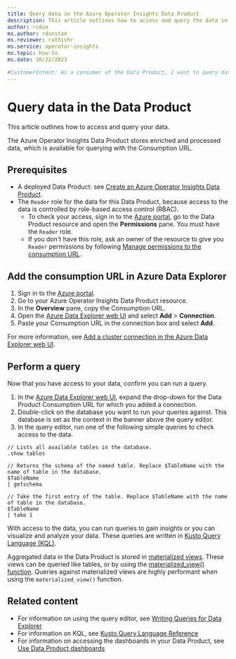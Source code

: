 ```yaml
---
title: Query data in the Azure Operator Insights Data Product
description: This article outlines how to access and query the data in the Azure Operator Insights Data Product.
author: rcdun
ms.author: rdunstan
ms.reviewer: rathishr
ms.service: operator-insights
ms.topic: how-to
ms.date: 10/22/2023

#CustomerIntent: As a consumer of the Data Product, I want to query data that has been collected so that I can visualize the data and gain customized insights.
---
```


# Query data in the Data Product

This article outlines how to access and query your data.

The Azure Operator Insights Data Product stores enriched and processed data, which is available for querying with the Consumption URL.

## Prerequisites

- A deployed Data Product: see [Create an Azure Operator Insights Data Product](data-product-create.md).
- The `Reader` role for the data for this Data Product, because access to the data is controlled by role-based access control (RBAC).
    - To check your access, sign in to the [Azure portal](https://portal.azure.com), go to the Data Product resource and open the **Permissions** pane. You must have the `Reader` role.
    - If you don't have this role, ask an owner of the resource to give you `Reader` permissions by following [Manage permissions to the consumption URL](consumption-plane-configure-permissions.md).

## Add the consumption URL in Azure Data Explorer

1. Sign in to the [Azure portal](https://portal.azure.com).
1. Go to your Azure Operator Insights Data Product resource.
1. In the **Overview** pane, copy the Consumption URL.
1. Open the [Azure Data Explorer web UI](https://dataexplorer.azure.com/) and select **Add** > **Connection**.
1. Paste your Consumption URL in the connection box and select **Add**.

For more information, see [Add a cluster connection in the Azure Data Explorer web UI](/azure/data-explorer/add-cluster-connection).

## Perform a query

Now that you have access to your data, confirm you can run a query.

1. In the [Azure Data Explorer web UI](https://dataexplorer.azure.com/), expand the drop-down for the Data Product Consumption URL for which you added a connection.
1. Double-click on the database you want to run your queries against. This database is set as the context in the banner above the query editor.
1. In the query editor, run one of the following simple queries to check access to the data.

```kql
// Lists all available tables in the database.
.show tables

// Returns the schema of the named table. Replace $TableName with the name of table in the database.
$TableName
| getschema

// Take the first entry of the table. Replace $TableName with the name of table in the database.
$TableName
| take 1
```

With access to the data, you can run queries to gain insights or you can visualize and analyze your data. These queries are written in [Kusto Query Language (KQL)](/azure/data-explorer/kusto/query/).

Aggregated data in the Data Product is stored in [materialized views](/azure/data-explorer/kusto/management/materialized-views/materialized-view-overview). These views can be queried like tables, or by using the [materialized_view() function](/azure/data-explorer/kusto/query/materialized-view-function). Queries against materialized views are highly performant when using the `materialized_view()` function.

## Related content

- For information on using the query editor, see [Writing Queries for Data Explorer](/azure/data-explorer/web-ui-kql)
- For information on KQL, see [Kusto Query Language Reference](/azure/data-explorer/kusto/query/)
- For information on accessing the dashboards in your Data Product, see [Use Data Product dashboards](dashboards-use.md)
